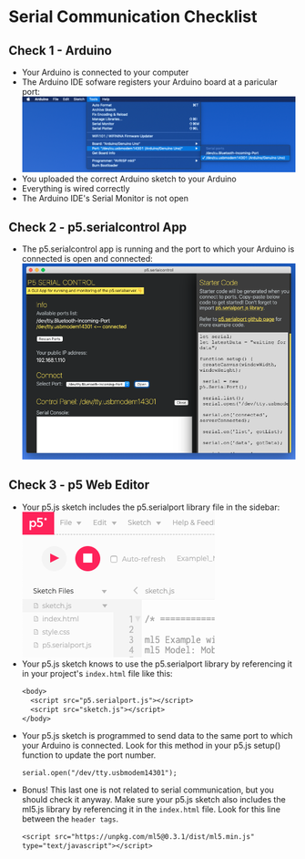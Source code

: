 # Serial Communication Checklist

## Check 1 - Arduino
* Your Arduino is connected to your computer 
* The Arduino IDE sofware registers your Arduino board at a paricular port: ![arduinoIDE_arduinoPort](images/arduinoIDE_port.png)
* You uploaded the correct Arduino sketch to your Arduino
* Everything is wired correctly
* The Arduino IDE's Serial Monitor is not open

## Check 2 - p5.serialcontrol App
* The p5.serialcontrol app is running and the port to which your Arduino is connected is open and connected: 
![p5serialcontrol_port](images/p5serialcontrol_port.png)

## Check 3 - p5 Web Editor
* Your p5.js sketch includes the p5.serialport library file in the sidebar: 
![p5serialport_libraryFile](images/p5serialport_libraryFile.png) 
* Your p5.js sketch knows to use the p5.serialport library by referencing it in your project's `index.html` file like this: 
  ```
  <body>
    <script src="p5.serialport.js"></script>
    <script src="sketch.js"></script>
  </body>
  ```
* Your p5.js sketch is programmed to send data to the same port to which your Arduino is connected. Look for this method in your p5.js setup() function to update the port number.
    ```
    serial.open("/dev/tty.usbmodem14301");
    ``` 
* Bonus! This last one is not related to serial communication, but you should check it anyway. Make sure your p5.js sketch also includes the ml5.js library by referencing it in the `index.html` file. Look for this line between the `header tags`.
    ```
    <script src="https://unpkg.com/ml5@0.3.1/dist/ml5.min.js" type="text/javascript"></script>
    ```